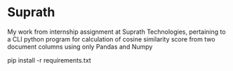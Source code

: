 # Suprath
My work from internship assignment at Suprath Technologies, pertaining to a CLI python program for calculation of cosine similarity score from two document columns using only Pandas and Numpy


pip install -r requirements.txt
